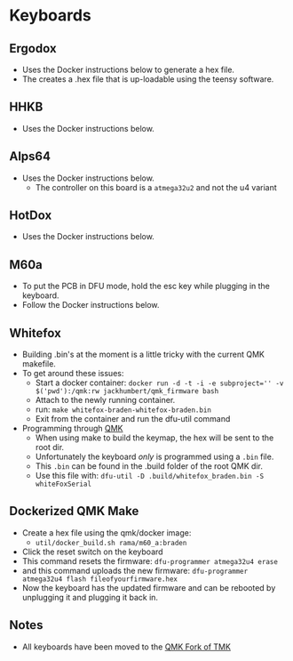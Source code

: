 # Keyboards

## Ergodox

* Uses the Docker instructions below to generate a hex file.
* The creates a .hex file that is up-loadable using the teensy software.

## HHKB

* Uses the Docker instructions below.

## Alps64

* Uses the Docker instructions below.
  * The controller on this board is a `atmega32u2` and not the u4 variant

## HotDox

* Uses the Docker instructions below.

## M60a

* To put the PCB in DFU mode, hold the esc key while plugging in the keyboard.
* Follow the Docker instructions below.

## Whitefox

* Building .bin's at the moment is a little tricky with the current QMK makefile.
* To get around these issues:
  * Start a docker container: `docker run -d -t -i -e subproject='' -v $('pwd'):/qmk:rw jackhumbert/qmk_firmware bash`
  * Attach to the newly running container.
  * run: `make whitefox-braden-whitefox-braden.bin`  
  * Exit from the container and run the dfu-util command
* Programming through [QMK][4]
  * When using make to build the keymap, the hex will be sent to the root dir.
  * Unfortunately the keyboard _only_ is programmed using a `.bin` file.
  * This `.bin` can be found in the .build folder of the root QMK dir.
  * Use this file with: `dfu-util -D .build/whitefox_braden.bin -S whiteFoxSerial`

## Dockerized QMK Make

* Create a hex file using the qmk/docker image:
  * `util/docker_build.sh rama/m60_a:braden`
* Click the reset switch on the keyboard
* This command resets the firmware: `dfu-programmer atmega32u4 erase`
* and this command uploads the new firmware: `dfu-programmer atmega32u4 flash fileofyourfirmware.hex`
* Now the keyboard has the updated firmware and can be rebooted by unplugging it and plugging it back in.

## Notes

* All keyboards have been moved to the [QMK Fork of TMK][1]

[1]: https://github.com/qmk/qmk_firmware
[2]: https://www.massdrop.com/buy/the-whitefox-keyboard?quest-mode=open
[3]: http://input.club/configurator
[4]: https://github.com/tmk/whitefox
[docker]: http://localhost:4567/KeyboardProgramming#dockerized-qmk-make
